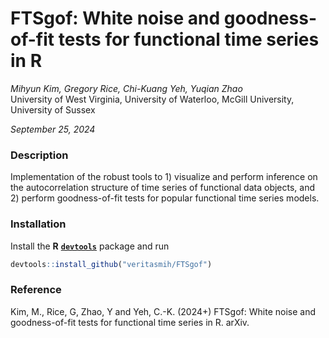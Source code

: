 FTSgof: White noise and goodness-of-fit tests for functional time series
in R
================
*Mihyun Kim, Gregory Rice, Chi-Kuang Yeh, Yuqian Zhao*  
University of West Virginia, University of Waterloo, McGill University,
University of Sussex

*September 25, 2024*

### Description

Implementation of the robust tools to 1) visualize and perform inference
on the autocorrelation structure of time series of functional data
objects, and 2) perform goodness-of-fit tests for popular functional
time series models.

### Installation

Install the **R**
[**`devtools`**](https://CRAN.R-project.org/package=devtools) package
and run

``` r
devtools::install_github("veritasmih/FTSgof")
```

### Reference

Kim, M., Rice, G, Zhao, Y and Yeh, C.-K. (2024+) FTSgof: White noise and
goodness-of-fit tests for functional time series in R. arXiv.
